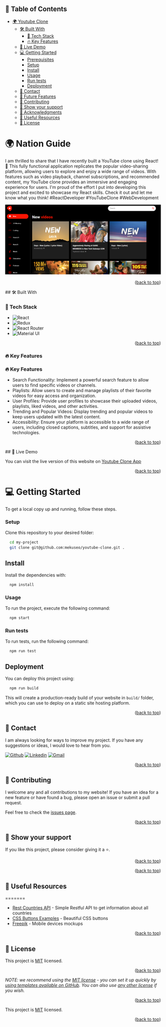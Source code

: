 ## 📑 Table of Contents
- [🌍 Youtube Clone](#-Youtube-Clone)
  - [🛠 Built With](#-built-with)
    - [🧰 Tech Stack](#-tech-stack)
    - [🔥 Key Features](#-key-features)
  - [🚀 Live Demo](#-live-demo)
  - [💻 Getting Started](#-getting-started)
    - [Prerequisites](#prerequisites)
    - [Setup](#setup)
    - [Install](#install)
    - [Usage](#usage)
    - [Run tests](#run-tests)
    - [Deployment](#deployment)
  - [📧 Contact](#-contact)
  - [🔭 Future Features](#-future-features)
  - [🤝 Contributing](#-contributing)
  - [💖 Show your support](#-show-your-support)
  - [🙏 Acknowledgments](#-acknowledgments)
  - [💎 Useful Resources](#-useful-resources)
  - [📝 License](#-license)


# 🌍 Nation Guide

I am thrilled to share that I have recently built a YouTube clone using React! 🎉 This fully functional application replicates the popular video-sharing platform, allowing users to explore and enjoy a wide range of videos. With features such as video playback, channel subscriptions, and recommended content, my YouTube clone provides an immersive and engaging experience for users. I'm proud of the effort I put into developing this project and excited to showcase my React skills. Check it out and let me know what you think! #ReactDeveloper #YouTubeClone #WebDevelopment

![Screenshot](youtube-clone-screenshot.png)

<p align="right">(<a href="#readme-top">back to top</a>)</p>
## 🛠 Built With

### 🧰 Tech Stack

- ![React](https://img.shields.io/badge/react-%2320232a.svg?style=for-the-badge&logo=react&logoColor=%2361DAFB)
- ![Redux](https://img.shields.io/badge/redux-%23593d88.svg?style=for-the-badge&logo=redux&logoColor=white)
- ![React Router](https://img.shields.io/badge/React_Router-CA4245?style=for-the-badge&logo=react-router&logoColor=white)
- ![Material UI](https://img.shields.io/badge/Material_UI-0081CB?style=for-the-badge&logo=material-ui&logoColor=white)

<p align="right">(<a href="#readme-top">back to top</a>)</p>

### 🔥 Key Features
### 🔥 Key Features

- Search Functionality: Implement a powerful search feature to allow users to find specific videos or channels.
- Playlists: Allow users to create and manage playlists of their favorite videos for easy access and organization.
- User Profiles: Provide user profiles to showcase their uploaded videos, playlists, liked videos, and other activities.
- Trending and Popular Videos: Display trending and popular videos to keep users updated with the latest content.
- Accessibility: Ensure your platform is accessible to a wide range of users, including closed captions, subtitles, and support for assistive technologies.

<p align="right">(<a href="#readme-top">back to top</a>)</p>
## 🚀 Live Demo

You can visit the live version of this website on [Youtube Clone App](https://youtube-clone-haal.onrender.com)

<p align="right">(<a href="#readme-top">back to top</a>)</p>  

# 💻 Getting Started

To get a local copy up and running, follow these steps.

### Setup

Clone this repository to your desired folder:

```sh
  cd my-project
  git clone git@github.com:mekuseo/youtube-clone.git .
```

## Install

Install the dependencies with:

```sh
  npm install
```

### Usage

To run the project, execute the following command:

```sh
  npm start
```

### Run tests

To run tests, run the following command:

```sh
  npm run test
```
## Deployment

You can deploy this project using:

```sh
  npm run build
```
This will create a production-ready build of your website in `build/` folder, which you can use to deploy on a static site hosting platform.

<p align="right">(<a href="#readme-top">back to top</a>)</p>

## 📧 Contact 

I am always looking for ways to improve my project. If you have any suggestions or ideas, I would love to hear from you.

[![Github](https://img.shields.io/badge/GitHub-673AB7?style=for-the-badge&logo=github&logoColor=white)](https://github.com/mekuseo)
[![Linkedin](https://img.shields.io/badge/LinkedIn-0077B5?style=for-the-badge&logo=linkedin&logoColor=white)](https://linkedin.com/in/chukwuemekakanu)
[![Gmail](https://img.shields.io/badge/Gmail-D14836?style=for-the-badge&logo=gmail&logoColor=white)](mailto:mekuseo@gmail.com)

<p align="right">(<a href="#readme-top">back to top</a>)</p>


## 🤝 Contributing 

I welcome any and all contributions to my website! If you have an idea for a new feature or have found a bug, please open an issue or submit a pull request.

Feel free to check the [issues page](../../issues/).

<p align="right">(<a href="#readme-top">back to top</a>)</p>

## 💖 Show your support 

If you like this project, please consider giving it a ⭐.

<p align="right">(<a href="#readme-top">back to top</a>)</p>

<p align="right">(<a href="#readme-top">back to top</a>)</p>


## 💎 Useful Resources

=======
- [Rest Countries API](https://restcountries.com/#api-endpoints-v3-all) - Simple Restful API to get information about all countries
- [CSS Buttons Examples](https://getcssscan.com/css-buttons-examples) - Beautiful CSS buttons
- [Freepik](https://freepik.com/) - Mobile devices mockups

<p align="right">(<a href="#readme-top">back to top</a>)</p>


## 📝 License

This project is [MIT](MIT.md) licensed.

<p align="right">(<a href="#readme-top">back to top</a>)</p>

_NOTE: we recommend using the [MIT license](https://choosealicense.com/licenses/mit/) - you can set it up quickly by [using templates available on GitHub](https://docs.github.com/en/communities/setting-up-your-project-for-healthy-contributions/adding-a-license-to-a-repository). You can also use [any other license](https://choosealicense.com/licenses/) if you wish._

<p align="right">(<a href="#readme-top">back to top</a>)</p>

This project is [MIT](./LICENSE) licensed.

<p align="right">(<a href="#readme-top">back to top</a>)</p>
